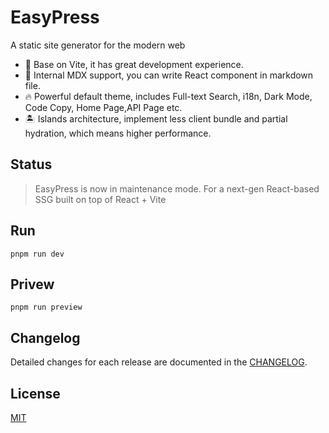 # EasyPress
A static site generator for the modern web
* 🚀 Base on Vite, it has great development experience.
* 📝 Internal MDX support, you can write React component in markdown file.
* 🔥 Powerful default theme, includes Full-text Search, i18n, Dark Mode, Code Copy, Home Page,API Page etc.
* 🏝️ Islands architecture, implement less client bundle and partial hydration, which means higher performance.

## Status 
> EasyPress is now in maintenance mode. For a next-gen React-based SSG built on top of React + Vite

## Run
```
pnpm run dev
```

## Privew
```
pnpm run preview
```

## Changelog
Detailed changes for each release are documented in the [CHANGELOG](https://github.com/zjunbin1286/easypress/blob/main/CHANGELOG.md).

## License
[MIT](https://github.com/zjunbin1286/easypress/blob/dev/LICENSE)
